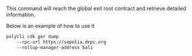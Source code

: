 This command will reach the global exit root contract and retrieve detailed information.

Below is an example of how to use it

```bash
polycli cdk ger dump
    --rpc-url https://sepolia.drpc.org
    --rollup-manager-address bali
```

